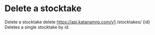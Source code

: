 # Delete a stocktake

Delete a stocktake delete https://api.katanamrp.com/v1 /stocktakes/ {id} Deletes a
single stocktake by id.

